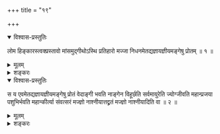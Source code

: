 +++
title = "१९"

+++

<details open><summary>विश्वास-प्रस्तुतिः</summary>

लोम हिङ्कारस्त्वक्प्रस्तावो मांसमुद्गीथोऽस्थि प्रतिहारो मज्जा
निधनमेतद्यज्ञायज्ञीयमङ्गेषु प्रोतम् ॥ १ ॥
</details>

<details><summary>मूलम्</summary>

लोम हिङ्कारस्त्वक्प्रस्तावो मांसमुद्गीथोऽस्थि प्रतिहारो मज्जा
निधनमेतद्यज्ञायज्ञीयमङ्गेषु प्रोतम् ॥ १ ॥
</details>

<details><summary>शङ्करः</summary>

लोम हिङ्कारः, देहावयवानां प्राथम्यात् । त्वक् प्रस्तावः, आनन्तर्यात् ।
मांसम् उद्गीथः, श्रैष्ठ्यात् । अस्थि प्रतिहारः, प्रतिहृतत्वात् ।
मज्जा निधनम् , आन्त्यात् । एतद्यज्ञायज्ञीयं नाम साम देहावयवेषु
प्रोतम् ॥
</details>

<details open><summary>विश्वास-प्रस्तुतिः</summary>

स य एवमेतद्यज्ञायज्ञीयमङ्गेषु प्रोतं वेदाङ्गी भवति नाङ्गेन विहूर्छति
सर्वमायुरेति ज्योग्जीवति महान्प्रजया पशुभिर्भवति महान्कीर्त्या
संवत्सरं मज्ज्ञो नाश्नीयात्तद्व्रतं मज्ज्ञो नाश्नीयादिति वा ॥ २ ॥
</details>

<details><summary>मूलम्</summary>

स य एवमेतद्यज्ञायज्ञीयमङ्गेषु प्रोतं वेदाङ्गी भवति नाङ्गेन विहूर्छति
सर्वमायुरेति ज्योग्जीवति महान्प्रजया पशुभिर्भवति महान्कीर्त्या
संवत्सरं मज्ज्ञो नाश्नीयात्तद्व्रतं मज्ज्ञो नाश्नीयादिति वा ॥ २ ॥
</details>

<details><summary>शङ्करः</summary>

अङ्गी भवति समग्राङ्गो भवतीत्यर्थः । नाङ्गेन हस्तपादादिना विहूर्छति न
कुटिलीभवति, पङ्गुः कुणी वा इत्यर्थः । संवत्सरं संवत्सरमात्रं
मज्ज्ञो मांसानि नाश्नीयात् न भक्षयेत् । बहुवचनं
मत्स्योपलक्षणार्थम् । मज्ज्ञो
नाश्नीयात् सर्वदैव नाश्नीयादिति वा, तद्व्रतम् ॥

इति एकोनविंशखण्डभाष्यम् ॥
</details>

